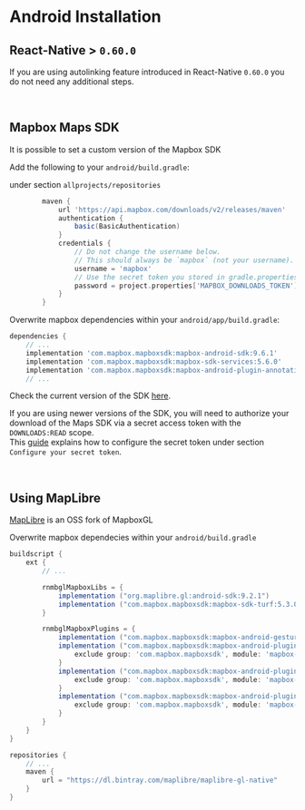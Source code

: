# Android Installation

## React-Native > `0.60.0`

If you are using autolinking feature introduced in React-Native `0.60.0` you do not need any additional steps.

<br>

## Mapbox Maps SDK

It is possible to set a custom version of the Mapbox SDK

Add the following to your `android/build.gradle`:

under section `allprojects/repositories`

```groovy
        maven {
            url 'https://api.mapbox.com/downloads/v2/releases/maven'
            authentication {
                basic(BasicAuthentication)
            }
            credentials {
                // Do not change the username below.
                // This should always be `mapbox` (not your username).
                username = 'mapbox'
                // Use the secret token you stored in gradle.properties as the password
                password = project.properties['MAPBOX_DOWNLOADS_TOKEN'] ?: ""
            }
        }
```

Overwrite mapbox dependencies within your `android/app/build.gradle`:

```groovy
dependencies {
    // ...
    implementation 'com.mapbox.mapboxsdk:mapbox-android-sdk:9.6.1'
    implementation 'com.mapbox.mapboxsdk:mapbox-sdk-services:5.6.0'
    implementation 'com.mapbox.mapboxsdk:mapbox-android-plugin-annotation-v9:0.9.0'
    // ...
```

Check the current version of the SDK [here](https://docs.mapbox.com/android/maps/guides/).

If you are using newer versions of the SDK, you will need to authorize your download of the Maps SDK via a secret access token with the `DOWNLOADS:READ` scope.  
This [guide](https://docs.mapbox.com/android/maps/guides/install/#configure-credentials) explains how to configure the secret token under section `Configure your secret token`.

<br>

## Using MapLibre

[MapLibre](https://github.com/maplibre/maplibre-gl-native) is an OSS fork of MapboxGL

Overwrite mapbox dependecies within your `android/build.gradle`

```groovy
buildscript {
    ext {
        // ...

        rnmbglMapboxLibs = {
            implementation ("org.maplibre.gl:android-sdk:9.2.1")
            implementation ("com.mapbox.mapboxsdk:mapbox-sdk-turf:5.3.0")
        }

        rnmbglMapboxPlugins = {
            implementation ("com.mapbox.mapboxsdk:mapbox-android-gestures:0.7.0")
            implementation ("com.mapbox.mapboxsdk:mapbox-android-plugin-localization-v9:0.12.0")    {
                exclude group: 'com.mapbox.mapboxsdk', module: 'mapbox-android-sdk'
            }
            implementation ("com.mapbox.mapboxsdk:mapbox-android-plugin-annotation-v9:0.8.0")        {
                exclude group: 'com.mapbox.mapboxsdk', module: 'mapbox-android-sdk'
            }
            implementation ("com.mapbox.mapboxsdk:mapbox-android-plugin-markerview-v9:0.4.0") {
                exclude group: 'com.mapbox.mapboxsdk', module: 'mapbox-android-sdk'
            }
        }
    }
}

repositories {
    // ...
    maven {
        url = "https://dl.bintray.com/maplibre/maplibre-gl-native"
    }
}
```
